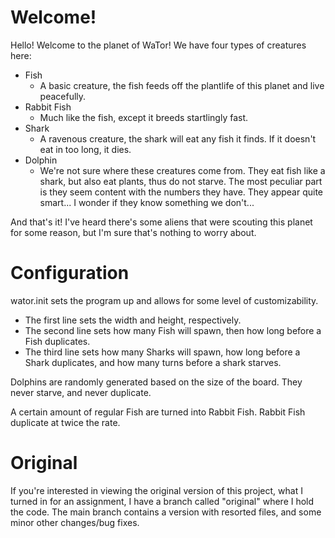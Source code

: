 # Welcome!
Hello! Welcome to the planet of WaTor! We have four types of creatures here:

- Fish
  - A basic creature, the fish feeds off the plantlife of this planet and live peacefully.
- Rabbit Fish
  - Much like the fish, except it breeds startlingly fast.
- Shark
  - A ravenous creature, the shark will eat any fish it finds. If it doesn't eat in too long, it dies.
- Dolphin
  -  We're not sure where these creatures come from. They eat fish like a shark, but also eat plants, thus do not starve. The most peculiar part is they seem content with the numbers they have. They appear quite smart... I wonder if they know something we don't...

And that's it! I've heard there's some aliens that were scouting this planet for some reason, but I'm sure that's nothing to worry about.

# Configuration

wator.init sets the program up and allows for some level of customizability.
- The first line sets the width and height, respectively.
- The second line sets how many Fish will spawn, then how long before a Fish duplicates.
- The third line sets how many Sharks will spawn, how long before a Shark duplicates, and how many turns before a shark starves.

Dolphins are randomly generated based on the size of the board. They never starve, and never duplicate.

A certain amount of regular Fish are turned into Rabbit Fish. Rabbit Fish duplicate at twice the rate.

# Original

If you're interested in viewing the original version of this project, what I turned in for an assignment, I have a branch called "original" where I hold the code. The main branch contains a version with resorted files, and some minor other changes/bug fixes.